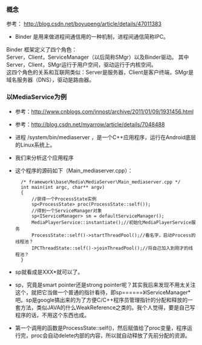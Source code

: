 ### 概念
参考：
http://blog.csdn.net/boyupeng/article/details/47011383  

* Binder 是用来做进程间通信用的一种机制，进程间通信简称IPC。

Binder 框架定义了四个角色：  
Server，Client，ServiceManager（以后简称SMgr）以及Binder驱动。  其中Server，Client，SMgr运行于用户空间，驱动运行于内核空间。  
这四个角色的关系和互联网类似：Server是服务器，Client是客户终端，SMgr是域名服务器（DNS），驱动是路由器。

### 以MediaService为例
* 参考：http://www.cnblogs.com/innost/archive/2011/01/09/1931456.html  
* 参考：http://blog.csdn.net/myarrow/article/details/7048488
* 进程 /system/bin/mediaserver ，是一个C++应用程序，运行在Android底层的Linux系统上。
* 我们来分析这个应用程序
* 这个程序的源码如下（Main_mediaserver.cpp）：

		/* framework\base\Media\MediaServer\Main_mediaserver.cpp */
		int main(int argc, char** argv)
		{
			//获得一个ProcessState实例
			sp<ProcessState> proc(ProcessState::self());
			//得到一个ServiceManager对象
		    sp<IServiceManager> sm = defaultServiceManager();
		    MediaPlayerService::instantiate();//初始化MediaPlayerService服务
		    ProcessState::self()->startThreadPool();//看名字，启动Process的线程池？
		    IPCThreadState::self()->joinThreadPool();//将自己加入到刚才的线程池？
		}


* sp<XXX>就看成是XXX*就可以了。  
* sp，究竟是smart pointer还是strong pointer呢？其实我后来发现不用太关注这个，就把它当做一个普通的指针看待，即sp<IServiceManager>======》IServiceManager*吧。sp是google搞出来的为了方便C/C++程序员管理指针的分配和释放的一套方法，类似JAVA的什么WeakReference之类的。我个人觉得，要是自己写程序的话，不用这个东西也成。
* 第一个调用的函数是ProcessState::self()，然后赋值给了proc变量，程序运行完，proc会自动delete内部的内容，所以就自动释放了先前分配的资源。